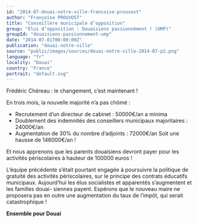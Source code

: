 ```yaml
---
id: "2014-07-douai-notre-ville-francoise-prouvost"
author: "Françoise PROUVOST"
title: "Conseillère municipale d’opposition"
group: "Élus d’opposition : Douaisiens passionnément ! (UMP)"
groupId: "douaisiens-passionnement-ump"
date: "2014-07-01T00:00:00Z"
publication: "douai-notre-ville"
source: "public/images/sources/douai-notre-ville-2014-07-p2.png"
language: "fr"
locality: "Douai"
country: "France"
portrait: "default.svg"
---
```


Frédéric Chéreau : le changement, c’est maintenant !

En trois mois, la nouvelle majorité n’a pas chômé :
- Recrutement d’un directeur de cabinet : 50000€/an a minima
- Doublement des indemnités des conseillers municipaux majoritaires : 24000€/an
- Augmentation de 30% du nombre d’adjoints : 72000€/an
Soit une hausse de 146000€/an !

Et nous apprenons que les parents douaisiens devront payer pour les activités périscolaires à hauteur de 100000 euros !

L’équipe précédente s’était pourtant engagée à poursuivre la politique de gratuité des activités périscolaires, sur le principe des contrats éducatifs municipaux. Aujourd’hui les élus socialistes et apparentés s’augmentent et les familles douai-
siennes payent. Espérons que le nouveau maire ne proposera pas en outre une augmentation du taux de l’impôt, qui serait catastrophique !

**Ensemble pour Douai**
